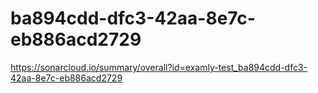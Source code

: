 # ba894cdd-dfc3-42aa-8e7c-eb886acd2729
https://sonarcloud.io/summary/overall?id=examly-test_ba894cdd-dfc3-42aa-8e7c-eb886acd2729
